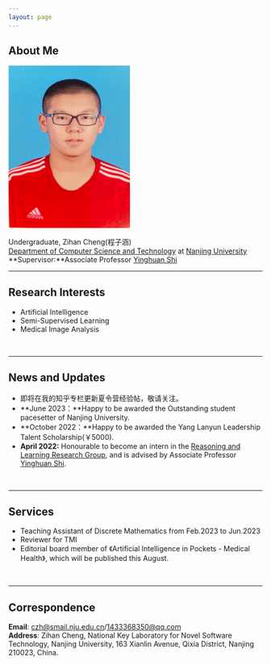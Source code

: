 ```yaml
---
layout: page
---
```


## About Me

<img src="index/我的照片 - 副本.png" class="floatpic" width="360" height="480" alt="我的照片 - 副本" style="zoom:67%;" />

Undergraduate, Zihan Cheng(程子涵)<br>
[Department of Computer Science and Technology](https://cs.nju.edu.cn/main.htm) at [Nanjing University](https://www.nju.edu.cn/)<br>
**Supervisor:**Associate Professor [Yinghuan Shi](https://cs.nju.edu.cn/_upload/tpl/01/53/339/template339/index.htm)<br>

---

## Research Interests

- Artificial Intelligence
- Semi-Supervised Learning
- Medical Image Analysis

<br>

---

## News and Updates

- 即将在我的知乎专栏更新夏令营经验帖，敬请关注。
- **June 2023：**Happy to be awarded the Outstanding student pacesetter of Nanjing University.
- **October 2022：**Happy to be awarded the Yang Lanyun Leadership Talent Scholarship(￥5000).
- **April 2022:** Honourable to become an intern in the [Reasoning and Learning Research Group](https://cs.nju.edu.cn/rl/index.htm), and is advised by Associate Professor [Yinghuan Shi](https://cs.nju.edu.cn/_upload/tpl/01/53/339/template339/index.htm).

<br>

---

## Services

- Teaching Assistant of Discrete Mathematics from Feb.2023 to Jun.2023
- Reviewer for TMI
- Editorial board member of 《Artificial Intelligence in Pockets - Medical Health》, which will be published this August.

<br>

---

## Correspondence

**Email**: czh@smail.nju.edu.cn/1433368350@qq.com<br>**Address**: Zihan Cheng, National Key Laboratory for Novel Software Technology, Nanjing University, 163 Xianlin Avenue, Qixia District, Nanjing 210023, China.
